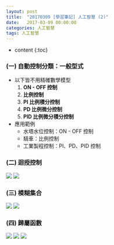 ```yaml
---
layout: post
title:  "20170309 [學習筆記] 人工智慧 (2)"
date:   2017-03-09 00:00:00
categories: 人工智慧
tags: 人工智慧
---
```



* content
{:toc}


### (一) 自動控制分類：一般型式
* 以下皆不用精確數學模型
    1. **ON - OFF 控制**
    2. **比例控制**
    3. **PI 比例積分控制**
    4. **PD 比例微分控制**
    5. **PID 比例微分積分控制**
* 應用範例
    * 水塔水位控制：ON - OFF 控制
    * 騎車：比例控制
    * 工業製程控制：PI、PD、PID 控制


### (二) 迴授控制
![](https://i.imgur.com/QysvSAH.jpg)
![](https://i.imgur.com/VJcsemV.jpg)


### (三) 模糊集合
![](https://i.imgur.com/KQ9mDmH.jpg)
![](https://i.imgur.com/obEt0R0.jpg)


### (四) 歸屬函數
![](https://i.imgur.com/Gpc2LC6.jpg)
![](https://i.imgur.com/FMzkKv4.jpg)
![](https://i.imgur.com/0xXjYx6.jpg)
